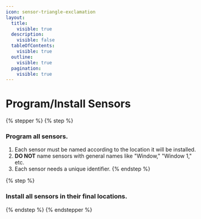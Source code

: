 ```yaml
---
icon: sensor-triangle-exclamation
layout:
  title:
    visible: true
  description:
    visible: false
  tableOfContents:
    visible: true
  outline:
    visible: true
  pagination:
    visible: true
---
```


# Program/Install Sensors

{% stepper %}
{% step %}
### Program all sensors.

1. Each sensor must be named according to the location it will be installed.
2. **DO NOT** name sensors with general names like "Window," "Window 1," etc.
3. Each sensor needs a unique identifier.
{% endstep %}

{% step %}
### Install all sensors in their final locations.
{% endstep %}
{% endstepper %}
